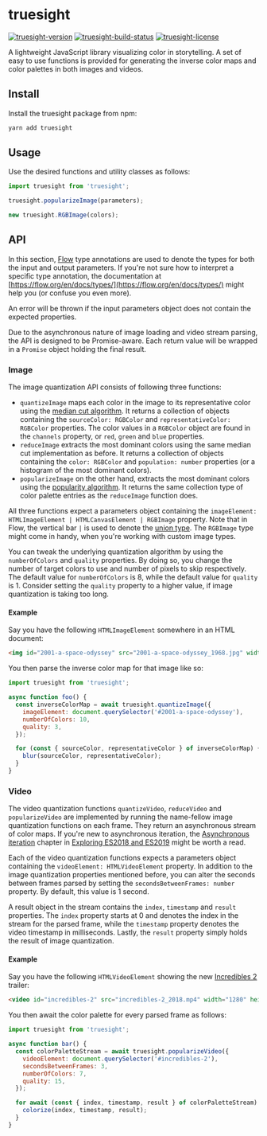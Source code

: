 # truesight

[![truesight-version](https://badge.fury.io/js/truesight.svg)](https://badge.fury.io/js/truesight) [![truesight-build-status](https://travis-ci.org/chennara/truesight.svg?branch=master)](https://travis-ci.org/chennara/truesight) [![truesight-license](https://img.shields.io/badge/License-MIT-yellow.svg)](https://opensource.org/licenses/MIT)

A lightweight JavaScript library visualizing color in storytelling. A set of easy to use functions is provided for generating the inverse color maps and color palettes in both images and videos.

## Install

Install the truesight package from npm:

```bash
yarn add truesight
```

## Usage

Use the desired functions and utility classes as follows:

```javascript
import truesight from 'truesight';

truesight.popularizeImage(parameters);

new truesight.RGBImage(colors);
```

## API

In this section, [Flow](https://flow.org/) type annotations are used to denote the types for both the input and output parameters. If you're not sure how to interpret a specific type annotation, the documentation at [https://flow.org/en/docs/types/](https://flow.org/en/docs/types/) might help you (or confuse you even more).

An error will be thrown if the input parameters object does not contain the expected properties.

Due to the asynchronous nature of image loading and video stream parsing, the API is designed to be Promise-aware. Each return value will be wrapped in a `Promise` object holding the final result.

### Image

The image quantization API consists of following three functions:

* `quantizeImage` maps each color in the image to its representative color using the [median cut algorithm](https://en.wikipedia.org/wiki/Median_cut). It returns a collection of objects containing the `sourceColor: RGBColor` and `representativeColor: RGBColor` properties. The color values in a `RGBColor` object are found in the `channels` property, or `red`, `green` and `blue` properties.
* `reduceImage` extracts the most dominant colors using the same median cut implementation as before. It returns a collection of objects containing the `color: RGBColor` and `population: number` properties (or a histogram of the most dominant colors).
* `popularizeImage` on the other hand, extracts the most dominant colors using the [popularity algorithm](https://web.cs.wpi.edu/~matt/courses/cs563/talks/color_quant/CQindex.html). It returns the same collection type of color palette entries as the `reduceImage` function does.

All three functions expect a parameters object containing the `imageElement: HTMLImageElement | HTMLCanvasElement | RGBImage` property. Note that in Flow, the vertical bar `|` is used to denote the [union type](https://flow.org/en/docs/types/unions/). The `RGBImage` type might come in handy, when you're working with custom image types.

You can tweak the underlying quantization algorithm by using the `numberOfColors` and `quality` properties. By doing so, you change the number of target colors to use and number of pixels to skip respectively. The default value for `numberOfColors` is 8, while the default value for `quality` is 1. Consider setting the `quality` property to a higher value, if image quantization is taking too long.

#### Example

Say you have the following `HTMLImageElement` somewhere in an HTML document:

```html
<img id="2001-a-space-odyssey" src="2001-a-space-odyssey_1968.jpg" width="67.5" height="100">
```

You then parse the inverse color map for that image like so:

```javascript
import truesight from 'truesight';

async function foo() {
  const inverseColorMap = await truesight.quantizeImage({
    imageElement: document.querySelector('#2001-a-space-odyssey'),
    numberOfColors: 10,
    quality: 3,
  });

  for (const { sourceColor, representativeColor } of inverseColorMap) {
    blur(sourceColor, representativeColor);
  }
}
```

### Video

The video quantization functions `quantizeVideo`, `reduceVideo` and `popularizeVideo` are implemented by running the name-fellow image quantization functions on each frame. They return an asynchronous stream of color maps. If you're new to asynchronous iteration, the [Asynchronous iteration](http://exploringjs.com/es2018-es2019/ch_asynchronous-iteration.html) chapter in [Exploring ES2018 and ES2019](http://exploringjs.com/es2018-es2019/index.html) might be worth a read.

Each of the video quantization functions expects a parameters object containing the `videoElement: HTMLVideoElement` property. In addition to the image quantization properties mentioned before, you can alter the seconds between frames parsed by setting the `secondsBetweenFrames: number` property. By default, this value is 1 second.

A result object in the stream contains the `index`, `timestamp` and `result` properties. The `index` property starts at 0 and denotes the index in the stream for the parsed frame, while the `timestamp` property denotes the video timestamp in milliseconds. Lastly, the `result` property simply holds the result of image quantization.

#### Example

Say you have the following `HTMLVideoElement` showing the new [Incredibles 2](https://www.youtube.com/watch?v=i5qOzqD9Rms) trailer:

```html
<video id="incredibles-2" src="incredibles-2_2018.mp4" width="1280" height="545"></video>
```

You then await the color palette for every parsed frame as follows:

```javascript
import truesight from 'truesight';

async function bar() {
  const colorPaletteStream = await truesight.popularizeVideo({
    videoElement: document.querySelector('#incredibles-2'),
    secondsBetweenFrames: 3,
    numberOfColors: 7,
    quality: 15,
  });

  for await (const { index, timestamp, result } of colorPaletteStream) {
    colorize(index, timestamp, result);
  }
}
```

